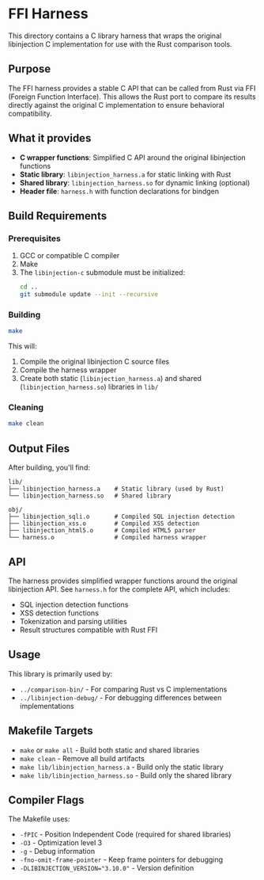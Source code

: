 # FFI Harness

This directory contains a C library harness that wraps the original libinjection C implementation for use with the Rust comparison tools.

## Purpose

The FFI harness provides a stable C API that can be called from Rust via FFI (Foreign Function Interface). This allows the Rust port to compare its results directly against the original C implementation to ensure behavioral compatibility.

## What it provides

- **C wrapper functions**: Simplified C API around the original libinjection functions
- **Static library**: `libinjection_harness.a` for static linking with Rust
- **Shared library**: `libinjection_harness.so` for dynamic linking (optional)
- **Header file**: `harness.h` with function declarations for bindgen

## Build Requirements

### Prerequisites

1. GCC or compatible C compiler
2. Make
3. The `libinjection-c` submodule must be initialized:
   ```bash
   cd ..
   git submodule update --init --recursive
   ```

### Building

```bash
make
```

This will:
1. Compile the original libinjection C source files
2. Compile the harness wrapper
3. Create both static (`libinjection_harness.a`) and shared (`libinjection_harness.so`) libraries in `lib/`

### Cleaning

```bash
make clean
```

## Output Files

After building, you'll find:

```
lib/
├── libinjection_harness.a    # Static library (used by Rust)
└── libinjection_harness.so   # Shared library

obj/
├── libinjection_sqli.o       # Compiled SQL injection detection
├── libinjection_xss.o        # Compiled XSS detection  
├── libinjection_html5.o      # Compiled HTML5 parser
└── harness.o                 # Compiled harness wrapper
```

## API

The harness provides simplified wrapper functions around the original libinjection API. See `harness.h` for the complete API, which includes:

- SQL injection detection functions
- XSS detection functions
- Tokenization and parsing utilities
- Result structures compatible with Rust FFI

## Usage

This library is primarily used by:
- `../comparison-bin/` - For comparing Rust vs C implementations
- `../libinjection-debug/` - For debugging differences between implementations

## Makefile Targets

- `make` or `make all` - Build both static and shared libraries
- `make clean` - Remove all build artifacts
- `make lib/libinjection_harness.a` - Build only the static library
- `make lib/libinjection_harness.so` - Build only the shared library

## Compiler Flags

The Makefile uses:
- `-fPIC` - Position Independent Code (required for shared libraries)
- `-O3` - Optimization level 3
- `-g` - Debug information
- `-fno-omit-frame-pointer` - Keep frame pointers for debugging
- `-DLIBINJECTION_VERSION="3.10.0"` - Version definition